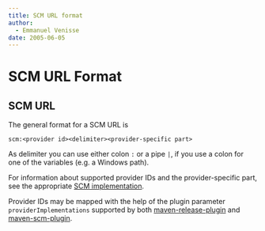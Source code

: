 ```yaml
---
title: SCM URL format
author: 
  - Emmanuel Venisse
date: 2005-06-05
---
```


<!-- Licensed to the Apache Software Foundation (ASF) under one-->
<!-- or more contributor license agreements.  See the NOTICE file-->
<!-- distributed with this work for additional information-->
<!-- regarding copyright ownership.  The ASF licenses this file-->
<!-- to you under the Apache License, Version 2.0 (the-->
<!-- "License"); you may not use this file except in compliance-->
<!-- with the License.  You may obtain a copy of the License at-->
<!---->
<!--   http://www.apache.org/licenses/LICENSE-2.0-->
<!---->
<!-- Unless required by applicable law or agreed to in writing,-->
<!-- software distributed under the License is distributed on an-->
<!-- "AS IS" BASIS, WITHOUT WARRANTIES OR CONDITIONS OF ANY-->
<!-- KIND, either express or implied.  See the License for the-->
<!-- specific language governing permissions and limitations-->
<!-- under the License.-->
<!-- NOTE: For help with the syntax of this file, see:-->
<!-- http://maven.apache.org/doxia/references/apt-format.html-->
# SCM URL Format

## SCM URL

The general format for a SCM URL is

```
scm:<provider id><delimiter><provider-specific part>
```

As delimiter you can use either colon `:` or a pipe `|`, if you use a colon for one of the variables \(e.g. a Windows path\).

For information about supported provider IDs and the provider-specific part, see the appropriate [SCM implementation](./scms-overview.html).

Provider IDs may be mapped with the help of the plugin parameter `providerImplementations` supported by both [maven-release-plugin](https://maven.apache.org/maven-release/maven-release-plugin/prepare-mojo.html#providerImplementations) and [maven-scm-plugin](./maven-scm-plugin/checkout-mojo.html#providerImplementations).


